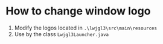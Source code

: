 # How to change window logo

1. Modify the logos located in `.\lwjgl3\src\main\resources`
2. Use by the class `Lwjgl3Launcher.java`
